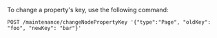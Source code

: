 To change a property's key, use the following command:

    POST /maintenance/changeNodePropertyKey '{"type":"Page", "oldKey": "foo", "newKey": "bar"}' 
